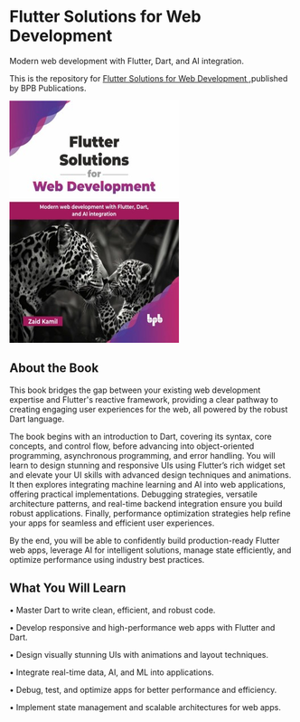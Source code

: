 # Flutter Solutions for Web Development

Modern web development with Flutter, Dart, and AI integration.

This is the repository for [Flutter Solutions for Web Development
](https://bpbonline.com/products/flutter-solutions-for-web-development?variant=44588136169672),published by BPB Publications.

<img src="9789365898248.jpg">

## About the Book
This book bridges the gap between your existing web development expertise and Flutter's reactive framework, providing a clear pathway to creating engaging user experiences for the web, all powered by the robust Dart language. 

The book begins with an introduction to Dart, covering its syntax, core concepts, and control flow, before advancing into object-oriented programming, asynchronous programming, and error handling. You will learn to design stunning and responsive UIs using Flutter’s rich widget set and elevate your UI skills with advanced design techniques and animations. It then explores integrating machine learning and AI into web applications, offering practical implementations. Debugging strategies, versatile architecture patterns, and real-time backend integration ensure you build robust applications. Finally, performance optimization strategies help refine your apps for seamless and efficient user experiences.

By the end, you will be able to confidently build production-ready Flutter web apps, leverage AI for intelligent solutions, manage state efficiently, and optimize performance using industry best practices. 

## What You Will Learn
• Master Dart to write clean, efficient, and robust code.

• Develop responsive and high-performance web apps with Flutter and Dart.

• Design visually stunning UIs with animations and layout techniques.

• Integrate real-time data, AI, and ML into applications.

• Debug, test, and optimize apps for better performance and efficiency.

• Implement state management and scalable architectures for web apps.
